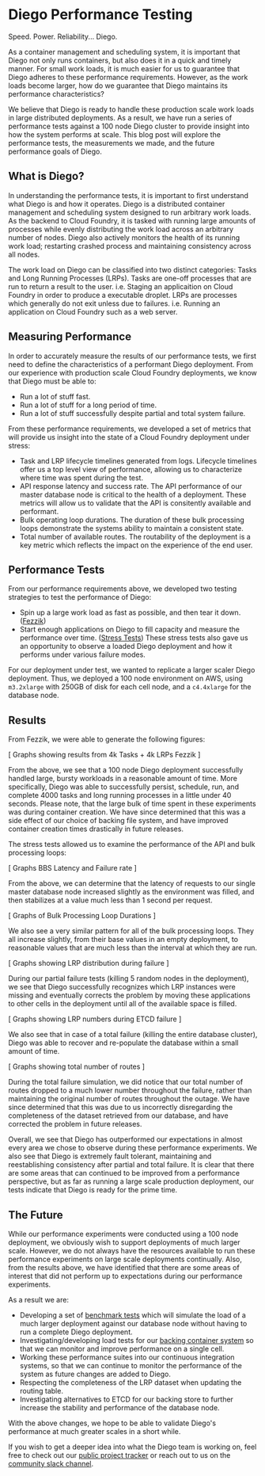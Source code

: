 # Diego Performance Testing

Speed. Power. Reliability... Diego.

As a container management and scheduling system, it is important that Diego not only runs containers, but also does it in a quick and timely manner.
For small work loads, it is much easier for us to guarantee that Diego adheres to these performance requirements.
However, as the work loads become larger, how do we guarantee that Diego maintains its performance characteristics?

We believe that Diego is ready to handle these production scale work loads in large distributed deployments.
As a result, we have run a series of performance tests against a 100 node Diego cluster to provide insight into how the system performs at scale.
This blog post will explore the performance tests, the measurements we made, and the future performance goals of Diego.

## What is Diego?

In understanding the performance tests, it is important to first understand what Diego is and how it operates.
Diego is a distributed container management and scheduling system designed to run arbitrary work loads.
As the backend to Cloud Foundry, it is tasked with running large amounts of processes while evenly distributing the work load across an arbitrary number of nodes.
Diego also actively monitors the health of its running work load; restarting crashed process and maintaining consistency across all nodes.

The work load on Diego can be classified into two distinct categories: Tasks and Long Running Processes (LRPs).
Tasks are one-off processes that are run to return a result to the user. i.e. Staging an applicaition on Cloud Foundry in order to produce a executable droplet.
LRPs are processes which generally do not exit unless due to failures. i.e. Running an application on Cloud Foundry such as a web server.

## Measuring Performance

In order to accurately measure the results of our performance tests, we first need to define the characteristics of a performant Diego deployment.
From our experience with production scale Cloud Foundry deployments, we know that Diego must be able to:

- Run a lot of stuff fast.
- Run a lot of stuff for a long period of time.
- Run a lot of stuff successfully despite partial and total system failure.

From these performance requirements, we developed a set of metrics that will provide us insight into the state of a Cloud Foundry deployment under stress:

- Task and LRP lifecycle timelines generated from logs.
  Lifecycle timelines offer us a top level view of performance, allowing us to characterize where time was spent during the test.
- API response latency and success rate.
  The API performance of our master database node is critical to the health of a deployment.
  These metrics will allow us to validate that the API is consitently available and performant.
- Bulk operating loop durations.
  The duration of these bulk processing loops demonstrate the systems ability to maintain a consistent state.
- Total number of available routes.
  The routability of the deployment is a key metric which reflects the impact on the experience of the end user.

## Performance Tests

From our performance requirements above, we developed two testing strategies to test the performance of Diego:

- Spin up a large work load as fast as possible, and then tear it down. ([Fezzik](https://github.com/cloudfoundry-incubator/fezzik))
- Start enough applications on Diego to fill capacity and measure the performance over time. ([Stress Tests](https://github.com/cloudfoundry-incubator/diego-stress-tests))
  These stress tests also gave us an opportunity to observe a loaded Diego deployment and how it performs under various failure modes.

For our deployment under test, we wanted to replicate a larger scaler Diego deployment.
Thus, we deployed a 100 node environment on AWS, using `m3.2xlarge` with 250GB of disk for each cell node, and a `c4.4xlarge` for the database node.

## Results

From Fezzik, we were able to generate the following figures:

[ Graphs showing results from 4k Tasks + 4k LRPs Fezzik ]

From the above, we see that a 100 node Diego deployment successfully handled large, bursty workloads in a reasonable amount of time.
More specifically, Diego was able to successfully persist, schedule, run, and complete 4000 tasks and long running processes in a little under 40 seconds.
Please note, that the large bulk of time spent in these experiments was during container creation. We have since determined that this was a side effect of our choice of backing file system, and have improved container creation times drastically in future releases.

The stress tests allowed us to examine the performance of the API and bulk processing loops:

[ Graphs BBS Latency and Failure rate ]

From the above, we can determine that the latency of requests to our single master database node increased slightly as the environment was filled, and then stabilizes at a value much less than 1 second per request.

[ Graphs of Bulk Processing Loop Durations ]

We also see a very similar pattern for all of the bulk processing loops.
They all increase slightly, from their base values in an empty deployment, to reasonable values that are much less than the interval at which they are run.

[ Graphs showing LRP distribution during failure ]

During our partial failure tests (killing 5 random nodes in the deployment), we see that Diego successfully recognizes which LRP instances were missing and eventually corrects the problem by moving these applications to other cells in the deployment until all of the available space is filled.

[ Graphs showing LRP numbers during ETCD failure ]

We also see that in case of a total failure (killing the entire database cluster), Diego was able to recover and re-populate the database within a small amount of time.

[ Graphs showing total number of routes ]

During the total failure simulation, we did notice that our total number of routes dropped to a much lower number throughout the failure, rather than maintaining the original number of routes throughout the outage.
We have since determined that this was due to us incorrectly disregarding the completeness of the dataset retrieved from our database, and have corrected the problem in future releases.

Overall, we see that Diego has outperformed our expectations in almost every area we chose to observe during these performance experiments.
We also see that Diego is extremely fault tolerant, maintaining and reestablishing consistency after partial and total failure.
It is clear that there are some areas that can continued to be improved from a performance perspective, but as far as running a large scale production deployment, our tests indicate that Diego is ready for the prime time.

## The Future

While our performance experiments were conducted using a 100 node deployment, we obviously wish to support deployments of much larger scale.
However, we do not always have the resources available to run these performance experiments on large scale deployments continually.
Also, from the results above, we have identified that there are some areas of interest that did not perform up to expectations during our performance experiments.

As a result we are:
- Developing a set of [benchmark tests](https://github.com/cloudfoundry-incubator/benchmark-bbs) which will simulate the load of a much larger deployment against our database node without having to run a complete Diego deployment.
- Investigating/developing load tests for our [backing container system](https://github.com/cloudfoundry-incubator/garden) so that we can monitor and improve performance on a single cell.
- Working these performance suites into our continuous integration systems, so that we can continue to monitor the performance of the system as future changes are added to Diego.
- Respecting the completeness of the LRP dataset when updating the routing table.
- Investigating alternatives to ETCD for our backing store to further increase the stability and performance of the database node.

With the above changes, we hope to be able to validate Diego's performance at much greater scales in a short while.

If you wish to get a deeper idea into what the Diego team is working on, feel free to check out our [public project tracker](https://www.pivotaltracker.com/n/projects/1003146) or reach out to us on the [community slack channel](cloudfoundry.slack.com/messages/diego/).
